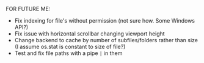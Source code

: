 FOR FUTURE ME:
 * Fix indexing for file's without permission (not sure how. Some Windows API?)
 * Fix issue with horizontal scrollbar changing viewport height
 * Change backend to cache by number of subfiles/folders rather than size (I assume os.stat is constant to size of file?)
 * Test and fix file paths with a pipe `|` in them